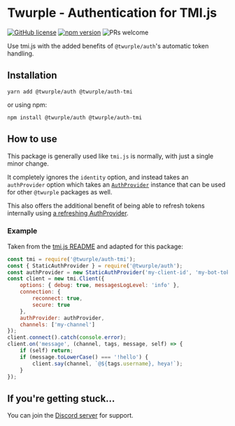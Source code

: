 # Twurple - Authentication for TMI.js

[![GitHub license](https://img.shields.io/badge/license-MIT-blue.svg)](https://github.com/twurple/twurple/blob/main/LICENSE)
[![npm version](https://img.shields.io/npm/v/@twurple/auth-tmi.svg?style=flat)](https://www.npmjs.com/package/@twurple/auth-tmi)
![PRs welcome](https://img.shields.io/badge/PRs-welcome-brightgreen.svg)

Use tmi.js with the added benefits of `@twurple/auth`'s automatic token handling.

## Installation

	yarn add @twurple/auth @twurple/auth-tmi

or using npm:

	npm install @twurple/auth @twurple/auth-tmi

## How to use

This package is generally used like `tmi.js` is normally, with just a single minor change.

It completely ignores the `identity` option, and instead takes an `authProvider` option which takes an
[`AuthProvider`](https://twurple.js.org/reference/auth/interfaces/AuthProvider.html)
instance that can be used for other `@twurple` packages as well.

This also offers the additional benefit of being able to refresh tokens internally using
[a refreshing AuthProvider](https://twurple.js.org/docs/auth/providers/refreshing.html).

### Example

Taken from the [tmi.js README](https://www.npmjs.com/package/tmi.js) and adapted for this package:

```js
const tmi = require('@twurple/auth-tmi');
const { StaticAuthProvider } = require('@twurple/auth');
const authProvider = new StaticAuthProvider('my-client-id', 'my-bot-token');
const client = new tmi.Client({
	options: { debug: true, messagesLogLevel: 'info' },
	connection: {
		reconnect: true,
		secure: true
	},
	authProvider: authProvider,
	channels: ['my-channel']
});
client.connect().catch(console.error);
client.on('message', (channel, tags, message, self) => {
	if (self) return;
	if (message.toLowerCase() === '!hello') {
		client.say(channel, `@${tags.username}, heya!`);
	}
});
```

## If you're getting stuck...

You can join the [Discord server](https://discord.gg/b9ZqMfz) for support.
